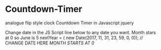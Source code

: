 # Countdown-Timer
analogue flip style clock
Countdown Timer in Javascript jquery

Change date in the JS Script line below to any date you want. Month stars at 0 so June is 5 
nextYear = ( new Date(2017, 11, 31, 23, 59, 0, 0));   // CHANGE DATE HERE *MONTH STARTS AT 0*
